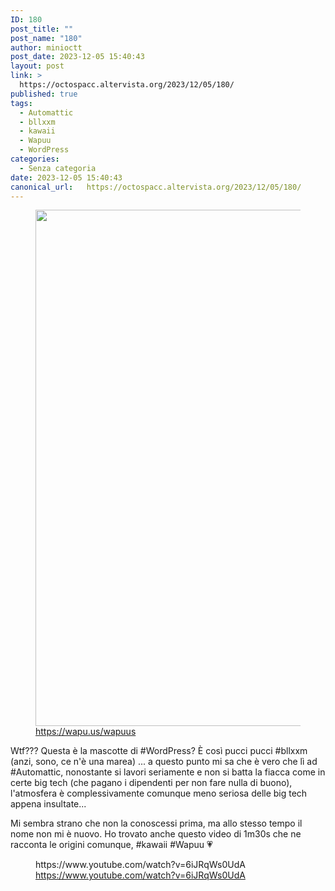 ```yaml
---
ID: 180
post_title: ""
post_name: "180"
author: minioctt
post_date: 2023-12-05 15:40:43
layout: post
link: >
  https://octospacc.altervista.org/2023/12/05/180/
published: true
tags:
  - Automattic
  - bllxxm
  - kawaii
  - Wapuu
  - WordPress
categories:
  - Senza categoria
date: 2023-12-05 15:40:43
canonical_url:   https://octospacc.altervista.org/2023/12/05/180/
---
```

<!-- wp:image {"id":181,"width":"826px","height":"auto","sizeSlug":"large","linkDestination":"none"} -->
<figure class="wp-block-image size-large is-resized"><img src="https://octospacc.altervista.org/wp-content/uploads/2023/12/image-960x542.png" alt="" class="wp-image-181" style="width:826px;height:auto"/><figcaption class="wp-element-caption"><a href="https://wapu.us/wapuus">https://wapu.us/wapuus</a></figcaption></figure>
<!-- /wp:image -->

<!-- wp:paragraph -->
<p></p>
<!-- /wp:paragraph -->

<!-- wp:paragraph -->
<p>Wtf??? Questa è la mascotte di #WordPress? È così pucci pucci #bllxxm (anzi, sono, ce n'è una marea) ... a questo punto mi sa che è vero che lì ad #Automattic, nonostante si lavori seriamente e non si batta la fiacca come in certe big tech (che pagano i dipendenti per non fare nulla di buono), l'atmosfera è complessivamente comunque meno seriosa delle big tech appena insultate...</p>
<!-- /wp:paragraph -->

<!-- wp:paragraph -->
<p>Mi sembra strano che non la conoscessi prima, ma allo stesso tempo il nome non mi è nuovo. Ho trovato anche questo video di 1m30s che ne racconta le origini comunque, #kawaii #Wapuu 💗️</p>
<!-- /wp:paragraph -->

<!-- wp:paragraph -->
<p></p>
<!-- /wp:paragraph -->

<!-- wp:embed {"url":"https://www.youtube.com/watch?v=6iJRqWs0UdA","type":"video","providerNameSlug":"youtube","responsive":true,"className":"wp-embed-aspect-16-9 wp-has-aspect-ratio"} -->
<figure class="wp-block-embed is-type-video is-provider-youtube wp-block-embed-youtube wp-embed-aspect-16-9 wp-has-aspect-ratio"><div class="wp-block-embed__wrapper">
https://www.youtube.com/watch?v=6iJRqWs0UdA
</div><figcaption class="wp-element-caption"><a href="https://www.youtube.com/watch?v=6iJRqWs0UdA">https://www.youtube.com/watch?v=6iJRqWs0UdA</a></figcaption></figure>
<!-- /wp:embed -->